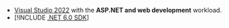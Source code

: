 * [Visual Studio 2022](https://visualstudio.microsoft.com/vs/#download) with the **ASP.NET and web development** workload.
* [!INCLUDE [.NET 6.0 SDK](~/includes/6.0-SDK.md)]
